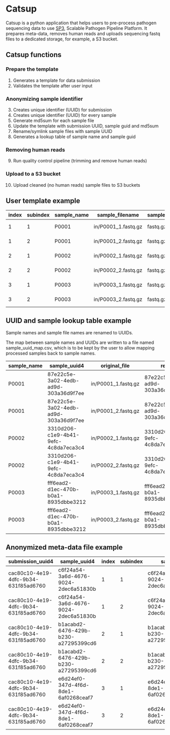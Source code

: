 # Catsup
Catsup is a python application that helps users to pre-process pathogen sequencing data to use [SP3](https://catdocs.readthedocs.io/en/latest/index.html), Scalable Pathogen Pipeline Platform. It prepares meta-data, removes human reads and uploads sequencing fastq files to a dedicated storage, for example, a S3 bucket.

## Catsup functions

### Prepare the template
1. Generates a template for data submission
2. Validates the template after user input

### Anonymizing sample identifier
3. Creates unique identifier (UUID) for submission
4. Creates unique identifier (UUID) for every sample
5. Generate md5sum for each sample file
6. Update the template with submission UUID, sample guid and md5sum
7. Rename/symlink sample files with sample UUID
8. Generates a lookup table of sample name and sample guid

### Removing human reads
9. Run quality control pipeline (trimming and remove human reads)

### Upload to a S3 bucket
10. Upload cleaned (no human reads) sample files to S3 buckets

## User template example

| index | subindex | sample_name | sample_filename | sample_file_extension | sample_host | sample_collection_date | sample_country | submission_title | submission_description | submitter_organisation | submitter_email | instrument_platform | instrument_model | instrument_flowcell |
| --- | --- | --- | --- | --- | --- | --- | --- | --- | --- | --- | --- | --- | --- | --- | 
1 | 1 | P0001 | in/P0001_1.fastq.gz | fastq.gz | Homo sapiens | 2020-01-30 | United Kingdom | Bacteria infection study | Bacteria infection study for drug resistance | University of Oxford | crookit@ndm.ox.ac.uk | Illumina pair-ended sequencing | Illumina HiSeq 4000 | 96
1 | 2 | P0001 | in/P0001_2.fastq.gz | fastq.gz | Homo sapiens | 2020-01-30 | United Kingdom | Bacteria infection study | Bacteria infection study for drug resistance | University of Oxford | crookit@ndm.ox.ac.uk | Illumina pair-ended sequencing | Illumina HiSeq 4000 | 96
2 | 1 | P0002 | in/P0002_1.fastq.gz | fastq.gz | Homo sapiens | 2020-01-30 | United Kingdom | Bacteria infection study | Bacteria infection study for drug resistance | University of Oxford | crookit@ndm.ox.ac.uk | Illumina pair-ended sequencing | Illumina HiSeq 4000 | 96
2 | 2 | P0002 | in/P0002_2.fastq.gz | fastq.gz | Homo sapiens | 2020-01-30 | United Kingdom | Bacteria infection study | Bacteria infection study for drug resistance | University of Oxford | crookit@ndm.ox.ac.uk | Illumina pair-ended sequencing | Illumina HiSeq 4000 | 96
3 | 1 | P0003 | in/P0003_1.fastq.gz | fastq.gz | Homo sapiens | 2020-01-30 | United Kingdom | Bacteria infection study | Bacteria infection study for drug resistance | University of Oxford | crookit@ndm.ox.ac.uk | Illumina pair-ended sequencing | Illumina HiSeq 4000 | 96
3 | 2 | P0003 | in/P0003_2.fastq.gz | fastq.gz | Homo sapiens | 2020-01-30 | United Kingdom | Bacteria infection study | Bacteria infection study for drug resistance | University of Oxford | crookit@ndm.ox.ac.uk | Illumina pair-ended sequencing | Illumina HiSeq 4000 | 96

## UUID and sample lookup table example

Sample names and sample file names are renamed to UUIDs.

The map between sample names and UUIDs are written to a file named sample_uuid_map.csv, which is to be kept by the user to allow mapping processed samples back to sample names.

|sample_name|sample_uuid4|original_file|renamed_file|
| - | - | - | - |
|P0001 | 87e22c5e-3a02-4edb-ad9d-303a36d9f7ee | in/P0001_1.fastq.gz | 87e22c5e-3a02-4edb-ad9d-303a36d9f7ee_1.fastq.gz|
|P0001 | 87e22c5e-3a02-4edb-ad9d-303a36d9f7ee | in/P0001_2.fastq.gz | 87e22c5e-3a02-4edb-ad9d-303a36d9f7ee_2.fastq.gz|
|P0002 | 3310d206-c1e9-4b41-9efc-4c8da7eca3c4 | in/P0002_1.fastq.gz | 3310d206-c1e9-4b41-9efc-4c8da7eca3c4_1.fastq.gz|
|P0002 | 3310d206-c1e9-4b41-9efc-4c8da7eca3c4 | in/P0002_2.fastq.gz | 3310d206-c1e9-4b41-9efc-4c8da7eca3c4_2.fastq.gz|
|P0003 | fff6ead2-d1ec-470b-b0a1-8935dbbe3212 | in/P0003_1.fastq.gz | fff6ead2-d1ec-470b-b0a1-8935dbbe3212_1.fastq.gz|
|P0003 | fff6ead2-d1ec-470b-b0a1-8935dbbe3212 | in/P0003_2.fastq.gz | fff6ead2-d1ec-470b-b0a1-8935dbbe3212_2.fastq.gz|

## Anonymized meta-data file example

|submission_uuid4|sample_uuid4|index|subindex|sample_filename|sample_file_extension|sample_host|sample_collection_date|sample_country|submission_title|submission_description|submitter_organisation|submitter_email|instrument_platform|instrument_model|instrument_flowcell|original_file_md5|original_file_sha1|original_file_sha512|clean_file_md5|clean_file_sha1|clean_file_sha512|
|--|--|--|--|--|--|--|--|--|--|--|--|--|--|--|--|--|--|--|--|--|--|
|cac80c10-4e19-4dfc-9b34-631f85ad6760|c6f24a54-3a6d-4676-9024-2dec6a51830b|1|1|c6f24a54-3a6d-4676-9024-2dec6a51830b_C1.fastq.gz|fastq.gz|Homo sapiens|2020-01-30|United Kingdom|Bacteria infection study|Bacteria infection study for drug resistance|University of Oxford|crookit@ndm.ox.ac.uk|Illumina pair-ended sequencing|Illumina HiSeq 4000|96|ff69240cfa3c0c8e3af5ba8dd6e14f66|c685ab900f85be7c14d3858049ed4a1477b5166a|a114d852a84e079f3a4698d6ce50049e81b644b5da542a1a9291db9c1217177a3790ae212ad29ec6777dd844a49b52c42b6b397886872cac5541ca89a8c2b37b|53feca1629efd020d208a526c20da40d|1422dfd5f5ae2484b8e382615c27a81214c0d69e|966f617d8a851c50e0f0b37c97131f94fe601f0fd0b045c75147f54d14e74542e807b9fca9ef8ce7caccdaf29fb95597449c06c85d198e0cd1a0bc8c7c17d35c|
|cac80c10-4e19-4dfc-9b34-631f85ad6760|c6f24a54-3a6d-4676-9024-2dec6a51830b|1|2|c6f24a54-3a6d-4676-9024-2dec6a51830b_C2.fastq.gz|fastq.gz|Homo sapiens|2020-01-30|United Kingdom|Bacteria infection study|Bacteria infection study for drug resistance|University of Oxford|crookit@ndm.ox.ac.uk|Illumina pair-ended sequencing|Illumina HiSeq 4000|96|37fd3ecf43dd788d142580e7ad3a0a01|b681ae3a1dc3afd6e810ada49cabe7debcc3bb67|9dd99008a4e445efb1406e0ae2ad8a65e2f3bdbff69197da0fc7db4416130630e2e19e17c2f01739b1d8f4a623cac8ebef3dae6e2915fe62590f2f7b2f035cc9|c65d2b64e05c7509f01148b7841374b1|a226c753d3c02f4c4111b89e063693a0eb3e3442|56ec52e9f164cee6835f62b958bfbcb8c482f0b78fb5cc183b6a2f9399b5059dbcf9ace637461b30cf086f074dbb5646b701d398b7684a33ba2c9ae9454acadb|
|cac80c10-4e19-4dfc-9b34-631f85ad6760|b1acabd2-6476-429b-b230-a27295399cd6|2|1|b1acabd2-6476-429b-b230-a27295399cd6_C1.fastq.gz|fastq.gz|Homo sapiens|2020-01-30|United Kingdom|Bacteria infection study|Bacteria infection study for drug resistance|University of Oxford|crookit@ndm.ox.ac.uk|Illumina pair-ended sequencing|Illumina HiSeq 4000|96|794c1f481d37cb7b4ed3f9a362391db4|94f26aa29cc493ff40c063cba1a321c9da63612f|83e7a5d1200ee2d215070c4ee0a6b60b52dcc50abc2d73b5ea8a85fa255e1ccf97f4166368297f0be69daaaae4489e51400e2a7194e375077484212c92579212|9b8baa1ff1cf83b4503c8dbd08164668|2a01fa6f446237de93bc6e8d8419c322acf11385|6d2bedc509a19030a6b03e04c7a1a31cd57010361dd6dfe53cdd921e2d93689f38973dbe85e817b836d4a32d5aee7962048d2e74be63de6068a2dbadf25e5f99|
|cac80c10-4e19-4dfc-9b34-631f85ad6760|b1acabd2-6476-429b-b230-a27295399cd6|2|2|b1acabd2-6476-429b-b230-a27295399cd6_C2.fastq.gz|fastq.gz|Homo sapiens|2020-01-30|United Kingdom|Bacteria infection study|Bacteria infection study for drug resistance|University of Oxford|crookit@ndm.ox.ac.uk|Illumina pair-ended sequencing|Illumina HiSeq 4000|96|3db410310975d6edf6fad65a2c9995d6|2760b9253afece26830849d9fcc21eaf9eabcd84|182ae9e06e274974fb634428814320f76fc6c05ce08ce8ab4fd0ab0587449cebc459c4714db9afc9c105a2f76914aa7bb3801a2c0b146f18e79088a035ad5172|0bda6f69f715cc9c14e305551c7e6b22|054be3a1fcd561f3aed836e68d4a2dd077d162fa|e646ccaa63329f8fed9f5cfde8ae6b4ca98b936722024a845cc54ef42c5829e97f7065b94184e402e5ae905a3441c4c2d5d4bd682941cce3bc8b8cbe1d711aa2|
|cac80c10-4e19-4dfc-9b34-631f85ad6760|e6d24ef0-347d-4f6d-8de1-6af0268ceaf7|3|1|e6d24ef0-347d-4f6d-8de1-6af0268ceaf7_C1.fastq.gz|fastq.gz|Homo sapiens|2020-01-30|United Kingdom|Bacteria infection study|Bacteria infection study for drug resistance|University of Oxford|crookit@ndm.ox.ac.uk|Illumina pair-ended sequencing|Illumina HiSeq 4000|96|8a47b2eb219d240af161e3f9b17ea07c|5365e6340612dd59565aaec52e6c64ff7389f962|91cc53bf6366e9914a3a0deaab28f5f7236d5bc5ef7ab364c8b64bb7857d933c395ae22b758d3a7995ea87393169ea243dd580fcfa14c3943c0c465329cc16a0|0890563bc8d58ff2f68097039443f709|3d9f4ac2b41f66d0e1016def9a35f2edc185d177|75ab37dc73fdcf9cb1c899eeaee8be18f0f6f90849c618821bec4284b4974f9065b57001fbcb3dcc1acc47b24c67eaa5105197d5299239552ab5d77b5852d647|
|cac80c10-4e19-4dfc-9b34-631f85ad6760|e6d24ef0-347d-4f6d-8de1-6af0268ceaf7|3|2|e6d24ef0-347d-4f6d-8de1-6af0268ceaf7_C2.fastq.gz|fastq.gz|Homo sapiens|2020-01-30|United Kingdom|Bacteria infection study|Bacteria infection study for drug resistance|University of Oxford|crookit@ndm.ox.ac.uk|Illumina pair-ended sequencing|Illumina HiSeq 4000|96|9d919ceff5ea330d41661e7026a22354|5e76f50091a6d9842b8e28a6d0d7fe521e8985ed|ba8772724f7b2e238faa1af4420a811a9bf84adecb659f4523632a8e33039abd202b8709fbfeb8c4736106322290ab57c0419e13820cdcb0797a61eaf8db835c|9578832af2be1359d3cdb51954987b84|ac139285d09ba06f9373192d2b11590ffd17eec5|5d0803246d320947116e34f4178c7b027e412b38c9a1c01d16d6961bb3c8a52b38c7525c76291a4065e91d2c82993a1a230c7ed8d677f2b40ba96072aa0553f6|
